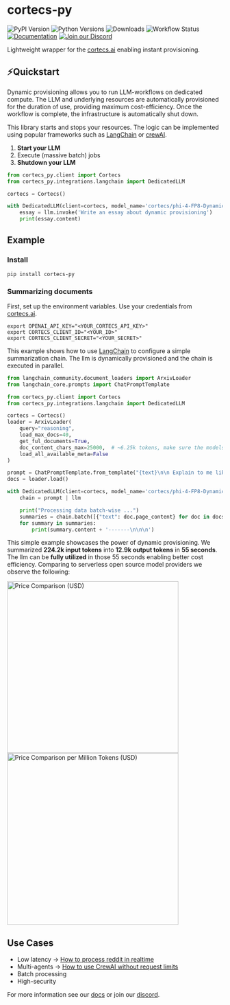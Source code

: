 # cortecs-py

![PyPI Version](https://img.shields.io/pypi/v/cortecs-py.svg) 
![Python Versions](https://img.shields.io/pypi/pyversions/cortecs-py.svg) 
![Downloads](https://img.shields.io/pypi/dm/cortecs-py.svg) 
![Workflow Status](https://github.com/cortecs-ai/cortecs-py-ci/actions/workflows/test.yaml/badge.svg) 
[![Documentation](https://img.shields.io/badge/docs-available-blue.svg)](https://docs.cortecs.ai/) 
[![Join our Discord](https://img.shields.io/badge/discord-join%20chat-7289da.svg)](https://discord.com/invite/bPFEFcWBhp)

Lightweight wrapper for the [cortecs.ai](https://cortecs.ai) enabling instant provisioning.

## ⚡Quickstart
Dynamic provisioning allows you to run LLM-workflows on dedicated compute. The
LLM and underlying resources are automatically provisioned for the duration of use, providing maximum cost-efficiency.
Once the workflow is complete, the infrastructure is automatically shut down. 

This library starts and stops your resources. The logic can be implemented using popular frameworks such as [LangChain](https://python.langchain.com) 
or [crewAI](https://docs.crewai.com/introduction).

1. **Start your LLM**
2. Execute (massive batch) jobs
3. **Shutdown your LLM**

```python
from cortecs_py.client import Cortecs
from cortecs_py.integrations.langchain import DedicatedLLM

cortecs = Cortecs()

with DedicatedLLM(client=cortecs, model_name='cortecs/phi-4-FP8-Dynamic') as llm:
    essay = llm.invoke('Write an essay about dynamic provisioning')
    print(essay.content)

```

## Example

### Install

```
pip install cortecs-py
```

### Summarizing documents

First, set up the environment variables. Use your credentials from [cortecs.ai](https://cortecs.ai). 
```
export OPENAI_API_KEY="<YOUR_CORTECS_API_KEY>"
export CORTECS_CLIENT_ID="<YOUR_ID>"
export CORTECS_CLIENT_SECRET="<YOUR_SECRET>"
```
This example shows how to use [LangChain](https://python.langchain.com) to configure a simple summarization chain.
The llm is dynamically provisioned and the chain is executed in parallel.

```python
from langchain_community.document_loaders import ArxivLoader
from langchain_core.prompts import ChatPromptTemplate

from cortecs_py.client import Cortecs
from cortecs_py.integrations.langchain import DedicatedLLM

cortecs = Cortecs()
loader = ArxivLoader(
    query="reasoning",
    load_max_docs=40,
    get_ful_documents=True,
    doc_content_chars_max=25000,  # ~6.25k tokens, make sure the models supports that context length
    load_all_available_meta=False
)

prompt = ChatPromptTemplate.from_template("{text}\n\n Explain to me like I'm five:")
docs = loader.load()

with DedicatedLLM(client=cortecs, model_name='cortecs/phi-4-FP8-Dynamic') as llm:
    chain = prompt | llm

    print("Processing data batch-wise ...")
    summaries = chain.batch([{"text": doc.page_content} for doc in docs])
    for summary in summaries:
        print(summary.content + '-------\n\n\n')
```

This simple example showcases the power of dynamic provisioning. We summarized **224.2k input tokens** into **12.9k output tokens** in **55
seconds**.
The llm can be **fully utilized** in those 55 seconds enabling better cost efficiency. Comparing to serverless open source model providers we observe the following:

<img src="https://github.com/user-attachments/assets/3d50d642-9f78-4336-a1a5-235b109d5f68" alt="Price Comparison (USD)" width="400" />
<img src="https://github.com/user-attachments/assets/6dd22261-47ad-40c8-a647-4ee0ab071545" alt="Price Comparison per Million Tokens (USD)" width="400" />

## Use Cases

* Low latency -> [How to process reddit in realtime](https://github.com/cortecs-ai/cortecs-py/blob/main/examples/reddit.py)
* Multi-agents -> [How to use CrewAI without request limits](https://github.com/cortecs-ai/cortecs-py/tree/main/examples/example_crew)
* Batch processing
* High-security 

For more information see our [docs](https://docs.cortecs.ai/) or join our [discord](https://discord.gg/bPFEFcWBhp).

